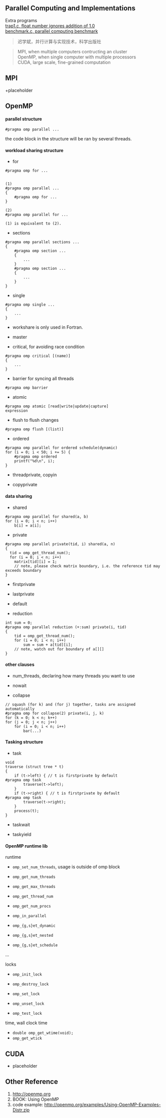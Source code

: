 Parallel Computing and Implementations
---

Extra programs  
[trap1.c, float number ignores addition of 1.0](./omp/trap1.c)  
[benchmark.c, parallel computing benchmark](./omp/benchmark.c)  


> 迟学斌，并行计算与实现技术，科学出版社

> MPI, when multiple computers contructing an cluster  
> OpenMP, when  single computer with multiple processors  
> CUDA, large scale, fine-grained computation  

## MPI

+placeholder

## OpenMP

#### parallel structure

```
#pragma omp parallel ...
```
the code block in the structure will be ran by several threads.

#### workload sharing structure

* for
```
#pragma omp for ...


(1)
#pragma omp parallel ...
{
	#pragma omp for ...
}

(2)
#pragma omp parallel for ...

(1) is equivalent to (2).
```

* sections
```
#pragma omp parallel sections ...
{
	#pragma omp section ...
	{
		...
	}
	#pragma omp section ...
	{
		...
	}
}
```

* single
```
#pragma omp single ...
{
	...
}
```

* workshare is only used in Fortran.

* master

* critical, for avoiding race condition
```
#pragma omp critical [(name)]
{
	...
}
```

* barrier for syncing all threads
```
#pragma omp barrier
```

* atomic
```
#pragma omp atomic [read|write|update|capture]
expression
```

* flush to flush changes
```
#pragma omp flush [(list)]
```

* ordered
```
#pragma omp parallel for ordered schedule(dynamic)
for (i = 0; i < 50; i += 5) {
	#pragma omp ordered
	printf("%d\n", i);
}
```

* threadprivate, copyin

* copyprivate

#### data sharing

* shared
```
#pragma omp parallel for shared(a, b)
for (i = 0; i < n; i++)
	b[i] = a[i];
```

* private
```
#pragma omp parallel private(tid, i) shared(a, n)
{
  tid = omp_get_thread_num();
  for (i = 0; i < n; i++)
    matrix[tid][i] = 1;
    // note, please check matrix boundary, i.e. the reference tid may exceeds boundary
}
```

* firstprivate  

* lastprivate  

* default  

* reduction  

```
int sum = 0;
#pragma omp parallel reduction (+:sum) private(i, tid)
{
	tid = omp_get_thread_num();
	for (i = 0; i < n; i++)
		sum = sum + a[tid][i];
	// note, watch out for boundary of a[][]
}
```

#### other clauses

* num_threads, declaring how many threads you want to use  

* nowait  

* collapse
```
// squash (for k) and (for j) together, tasks are assigned automatically
#pragma omp for collapse(2) private(i, j, k)
for (k = 0; k < n; k++)
for (j = 0; j < n; j++)
	for (i = 0; i < n; i++)
		bar(...)
```

#### Tasking structure

* task
```
void
traverse (struct tree * t)
{
	if (t->left) { // t is firstprivate by default
#pragma omp task
		traverse(t->left);
	}
	if (t->right) { // t is firstprivate by default
#pragma omp task
		traverse(t->right);
	}
	process(t);
}
```

* taskwait

* taskyield  

#### OpenMP runtime lib

runtime

* `omp_set_num_threads`, usage is outside of omp block

* `omp_get_num_threads`

* `omp_get_max_threads`

* `omp_get_thread_num`

* `omp_get_num_procs`

* `omp_in_parallel`

* `omp_{g,s}et_dynamic`

* `omp_{g,s}et_nested`

* `omp_{g,s}et_schedule`

...

locks  

* `omp_init_lock`

* `omp_destroy_lock`

* `omp_set_lock`

* `omp_unset_lock`

* `omp_test_lock`

time, wall clock time

* `double omp_get_wtime(void);`
* `omp_get_wtick`

## CUDA

+ placeholder

Other Reference  
---

1. http://openmp.org  
1. BOOK: Using OpenMP
1. code example: http://openmp.org/examples/Using-OpenMP-Examples-Distr.zip  
